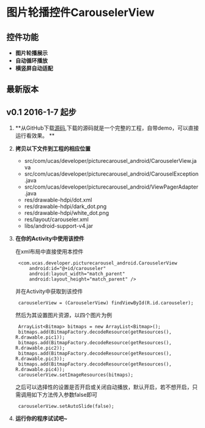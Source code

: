 图片轮播控件CarouselerView
==========================
控件功能
--------------
+ **图片轮播展示**
+ **自动循环播放**
+ **横竖屏自动适配**

最新版本
-------
**v0.1 2016-1-7**
起步
----
1. **从GitHub下载[源码](),下载的源码就是一个完整的工程，自带demo，可以直接运行看效果。 **

2. **拷贝以下文件到工程的相应位置**

    + src/com/ucas/developer/picturecarousel_android/CarouselerView.java
    + src/com/ucas/developer/picturecarousel_android/CarouselException.java
    + src/com/ucas/developer/picturecarousel_android/ViewPagerAdapter.java
    + res/drawable-hdpi/dot.xml
    + res/drawable-hdpi/dark_dot.png
    + res/drawable-hdpi/white_dot.png
    + res/layout/carouseler.xml
    + libs/android-support-v4.jar
    
3. **在你的Activity中使用该控件**

    在xml布局中直接使用本控件
    
        <com.ucas.developer.picturecarousel_android.CarouselerView
            android:id="@+id/carouseler"
    	    android:layout_width="match_parent"
    	    android:layout_height="match_parent" />
    
    并在Activity中获取到该控件
    
        carouselerView = (CarouselerView) findViewById(R.id.carouseler);
    
    然后为其设置图片资源，以四个图片为例
    
        ArrayList<Bitmap> bitmaps = new ArrayList<Bitmap>();
        bitmaps.add(BitmapFactory.decodeResource(getResources(), R.drawable.pic1));
        bitmaps.add(BitmapFactory.decodeResource(getResources(), R.drawable.pic2));
        bitmaps.add(BitmapFactory.decodeResource(getResources(), R.drawable.pic3));
        bitmaps.add(BitmapFactory.decodeResource(getResources(), R.drawable.pic4));
        carouselerView.setImageResources(bitmaps);
    
    之后可以选择性的设置是否开启或关闭自动播放，默认开启，若不想开启，只需调用如下方法传入参数false即可
    
        carouselerView.setAutoSlide(false);
        
4. **运行你的程序试试吧~**
